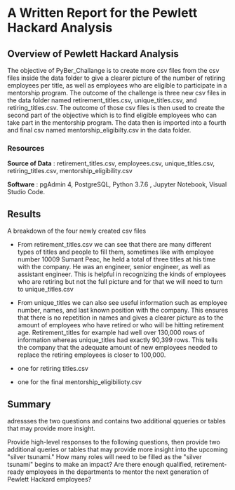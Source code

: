 # A Written Report for the Pewlett Hackard Analysis

## Overview of Pewlett Hackard Analysis
The objective of PyBer_Challange is to create more csv files from the csv files inside the data folder to give a clearer picture of the number of retiring employees per title, as well as employees who are eligible to participate in a mentorship program. The outcome of the challenge is three new csv files in the data folder named retirement_titles.csv, unique_titles.csv, and retiring_titles.csv. The outcome of those csv files is then used to create the second part of the objective which is to find eligible employees who can take part in the mentorship program. The data then is imported into a fourth and final csv named mentorship_eligibilty.csv in the data folder. 

### Resources
**Source of Data** : retirement_titles.csv, employees.csv, unique_titles.csv, retiring_titles.csv, mentorship_eligibility.csv 

**Software** : pgAdmin 4, PostgreSQL, Python 3.7.6 , Jupyter Notebook, Visual Studio Code.

## Results
A breakdown of the four newly created csv files
- From retirement_titles.csv we can see that there are many different types of titles and people to fill them, sometimes like with employee number 10009 Sumant Peac, he held a total of three titles at his time with the company. He was an engineer, senior engineer, as well as assistant engineer. This is helpful in recognizing the kinds of employees who are retiring but not the full picture and for that we will need to turn to unique_titles.csv

- From unique_titles we can also see useful information such as employee number, names, and last known position with the company. This ensures that there is no repetition in names and gives a clearer picture as to the amount of employees who have retired or who will be hitting retirement age. Retirement_titles for example had well over 130,000 rows of information whereas unique_titles had exactly 90,399 rows. This tells the company that the adequate amount of new employees needed to replace the retiring employees is closer to 100,000. 
- one for retiring titles.csv
- one for the final mentorship_eligibilioty.csv

  
## Summary

adressses the two questions and contains two additional qqueries or tables that may provide more insight. 


Provide high-level responses to the following questions, then provide two additional queries or tables that may provide more insight into the upcoming "silver tsunami."
How many roles will need to be filled as the "silver tsunami" begins to make an impact?
Are there enough qualified, retirement-ready employees in the departments to mentor the next generation of Pewlett Hackard employees?
